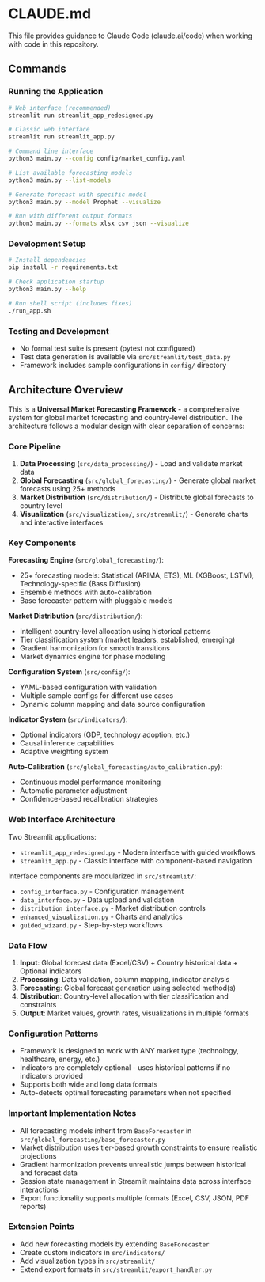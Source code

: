 # CLAUDE.md

This file provides guidance to Claude Code (claude.ai/code) when working with code in this repository.

## Commands

### Running the Application
```bash
# Web interface (recommended)
streamlit run streamlit_app_redesigned.py

# Classic web interface
streamlit run streamlit_app.py

# Command line interface
python3 main.py --config config/market_config.yaml

# List available forecasting models
python3 main.py --list-models

# Generate forecast with specific model
python3 main.py --model Prophet --visualize

# Run with different output formats
python3 main.py --formats xlsx csv json --visualize
```

### Development Setup
```bash
# Install dependencies
pip install -r requirements.txt

# Check application startup
python3 main.py --help

# Run shell script (includes fixes)
./run_app.sh
```

### Testing and Development
- No formal test suite is present (pytest not configured)
- Test data generation is available via `src/streamlit/test_data.py`
- Framework includes sample configurations in `config/` directory

## Architecture Overview

This is a **Universal Market Forecasting Framework** - a comprehensive system for global market forecasting and country-level distribution. The architecture follows a modular design with clear separation of concerns:

### Core Pipeline
1. **Data Processing** (`src/data_processing/`) - Load and validate market data
2. **Global Forecasting** (`src/global_forecasting/`) - Generate global market forecasts using 25+ methods
3. **Market Distribution** (`src/distribution/`) - Distribute global forecasts to country level
4. **Visualization** (`src/visualization/`, `src/streamlit/`) - Generate charts and interactive interfaces

### Key Components

**Forecasting Engine** (`src/global_forecasting/`):
- 25+ forecasting models: Statistical (ARIMA, ETS), ML (XGBoost, LSTM), Technology-specific (Bass Diffusion)
- Ensemble methods with auto-calibration
- Base forecaster pattern with pluggable models

**Market Distribution** (`src/distribution/`):
- Intelligent country-level allocation using historical patterns
- Tier classification system (market leaders, established, emerging)
- Gradient harmonization for smooth transitions
- Market dynamics engine for phase modeling

**Configuration System** (`src/config/`):
- YAML-based configuration with validation
- Multiple sample configs for different use cases
- Dynamic column mapping and data source configuration

**Indicator System** (`src/indicators/`):
- Optional indicators (GDP, technology adoption, etc.)
- Causal inference capabilities
- Adaptive weighting system

**Auto-Calibration** (`src/global_forecasting/auto_calibration.py`):
- Continuous model performance monitoring
- Automatic parameter adjustment
- Confidence-based recalibration strategies

### Web Interface Architecture
Two Streamlit applications:
- `streamlit_app_redesigned.py` - Modern interface with guided workflows
- `streamlit_app.py` - Classic interface with component-based navigation

Interface components are modularized in `src/streamlit/`:
- `config_interface.py` - Configuration management
- `data_interface.py` - Data upload and validation
- `distribution_interface.py` - Market distribution controls
- `enhanced_visualization.py` - Charts and analytics
- `guided_wizard.py` - Step-by-step workflows

### Data Flow
1. **Input**: Global forecast data (Excel/CSV) + Country historical data + Optional indicators
2. **Processing**: Data validation, column mapping, indicator analysis
3. **Forecasting**: Global forecast generation using selected method(s)
4. **Distribution**: Country-level allocation with tier classification and constraints
5. **Output**: Market values, growth rates, visualizations in multiple formats

### Configuration Patterns
- Framework is designed to work with ANY market type (technology, healthcare, energy, etc.)
- Indicators are completely optional - uses historical patterns if no indicators provided
- Supports both wide and long data formats
- Auto-detects optimal forecasting parameters when not specified

### Important Implementation Notes
- All forecasting models inherit from `BaseForecaster` in `src/global_forecasting/base_forecaster.py`
- Market distribution uses tier-based growth constraints to ensure realistic projections
- Gradient harmonization prevents unrealistic jumps between historical and forecast data
- Session state management in Streamlit maintains data across interface interactions
- Export functionality supports multiple formats (Excel, CSV, JSON, PDF reports)

### Extension Points
- Add new forecasting models by extending `BaseForecaster`
- Create custom indicators in `src/indicators/`
- Add visualization types in `src/streamlit/`
- Extend export formats in `src/streamlit/export_handler.py`